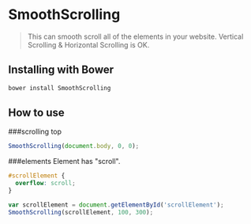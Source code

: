 # SmoothScrolling

> This can smooth scroll all of the elements in your website.
> Vertical Scrolling & Horizontal Scrolling is OK.

## Installing with Bower

```bash
bower install SmoothScrolling
```

## How to use

###scrolling top

```js
SmoothScrolling(document.body, 0, 0);
```

###elements
Element has "scroll".

```css
#scrollElement {
  overflow: scroll;
}
```

```js
var scrollElement = document.getElementById('scrollElement');
SmoothScrolling(scrollElement, 100, 300);
```
